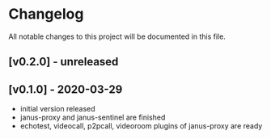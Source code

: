 Changelog
==============

All notable changes to this project will be documented in this file.


 [v0.2.0]  - unreleased
---------------------------------



 [v0.1.0]  - 2020-03-29
---------------------------------

* initial version released
* janus-proxy and janus-sentinel are finished
* echotest, videocall, p2pcall, videoroom plugins of janus-proxy are ready
